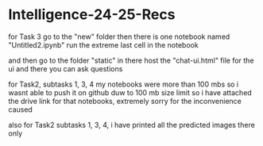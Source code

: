 # Intelligence-24-25-Recs


for Task 3 
go to the "new" folder
then there is one notebook named "Untitled2.ipynb"
run the extreme last cell in the notebook

and then go to the folder "static" 
in there host the "chat-ui.html" file for the ui and there you can ask questions



for Task2, subtasks 1, 3, 4 my notebooks were more than 100 mbs so i wasnt able to push it on github duw to 100 mb size limit
so i have attached the drive link for that notebooks, extremely sorry for the inconvenience caused

also for Task2 subtasks 1, 3, 4, i have printed all the predicted images there only






